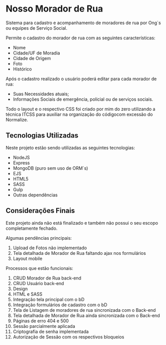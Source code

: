 # Nosso Morador de Rua

Sistema para cadastro e acompanhamento de moradores de rua por Ong`s ou equipes de Serviço Social.

Permite o cadastro do morador de rua com as seguintes características:

- Nome
- Cidade/UF de Moradia
- Cidade de Origem
- Foto
- Histórico

Após o cadastro realizado o usuário poderá editar para cada morador de rua:

- Suas Necessidades atuais;
- Informações Sociais de emergência, policial ou de serviços sociais.

Todo o layout e o respectivo CSS foi criado por mim do zero utilizando a técnica ITCSS para auxiliar na organização do códigocom excessão do Normalize.

## Tecnologias Utilizadas

Neste projeto estão sendo utilizadas as seguintes tecnologias:

- NodeJS
- Express
- MongoDB (puro sem uso de ORM`s)
- EJS
- HTML5
- SASS
- Gulp
- Outras dependências

## Considerações Finais

Este projeto ainda não está finalizado e também não possui o seu escopo completamente fechado.

Algumas pendências principais:

1. Upload de Fotos não implementado
1. Tela detalhada de Morador de Rua faltando ajax nos formulários
1. Layout mobile


Processos que estão funcionais:

1. CRUD Morador de Rua back-end
1. CRUD Usuário back-end
1. Design
1. HTML e SASS
1. Integração tela principal com o bD
1. Integração formulários de cadastro com o bD
1. Tela de Listagem de moradores de rua sincronizada com o Back-end
1. Tela detalhada de Morador de Rua ainda sincronizada com o Back-end
1. Páginas de erro 404 e 500
1. Sessão parcialmente aplicada
1. Criptografia de senha implementada
1. Autorização de Sessão com os respectivos bloqueios